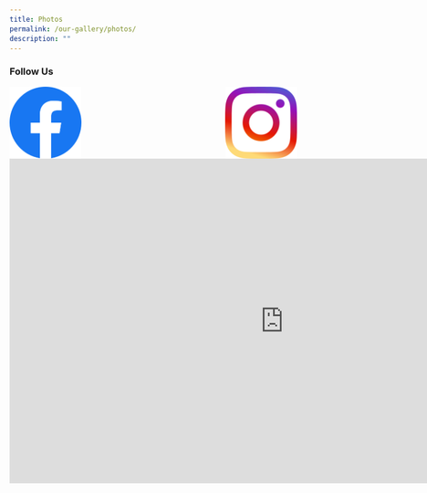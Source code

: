 ```yaml
---
title: Photos
permalink: /our-gallery/photos/
description: ""
---
```

### Follow Us

<a href="https://www.facebook.com/TampinesSec/">
<img src="/images/5296499_fb_facebook_facebook%20logo_icon.png" style="width:25%" align="left">
</a>

<a href="https://www.instagram.com/tampinessec/?hl=en">
<img src="/images/5296765_camera_instagram_instagram%20logo_icon.png" style="width:25%" align="right">
</a>

<iframe allowfullscreen="true" height="569" width="960" frameborder="0" src="https://docs.google.com/presentation/d/e/2PACX-1vQoJIDb_68FD5mDCMfng4iRFuw2vtzXlrCI9vv48qx4Vubf2aHGcsg5Fh1nPLhWGH8O9W_4gK00tOj8/embed?start=true&amp;loop=true&amp;delayms=3000"></iframe>